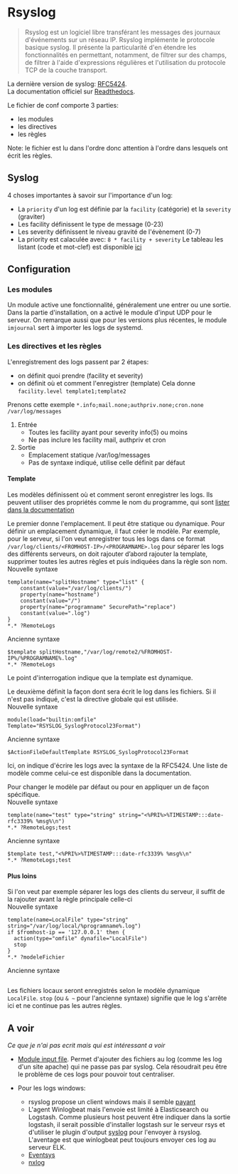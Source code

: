 # Rsyslog

> Rsyslog est un logiciel libre transférant les messages des journaux d'événements sur un réseau IP. Rsyslog implémente le protocole basique syslog. Il présente la particularité d'en étendre les fonctionnalités en permettant, notamment, de filtrer sur des champs, de filtrer à l'aide d'expressions régulières et l'utilisation du protocole TCP de la couche transport. 

La dernière version de syslog: [RFC5424](https://tools.ietf.org/html/rfc5424).<br>
La documentation officiel sur [Readthedocs](https://rsyslog.readthedocs.io/en/latest/index.html).

Le fichier de conf comporte 3 parties:
- les modules
- les directives
- les règles

Note: le fichier est lu dans l'ordre donc attention à l'ordre dans lesquels ont écrit les règles.

## Syslog
4 choses importantes à savoir sur l'importance d'un log:
- La `priority` d'un log est définie par la `facility` (catégorie) et la `severity` (graviter)
- Les facility définissent le type de message (0-23)
- Les severity définissent le niveau gravité de l'évènement (0-7)
- La priority est calaculée avec: `8 * facility + severity`
Le tableau les listant (code et mot-clef) est disponible [ici](https://en.wikipedia.org/wiki/Syslog#Facility)

## Configuration
### Les modules
Un module active une fonctionnalité, généralement une entrer ou une sortie. Dans la partie d'installation, on a activé le module d'input UDP pour le serveur. On remarque aussi que pour les versions plus récentes, le module `imjournal` sert à importer les logs de systemd.

### Les directives et les règles
L'enregistrement des logs passent par 2 étapes: 
- on définit quoi prendre (facility et severity)
- on définit où et comment l'enregistrer (template)
Cela donne `facility.level template1;template2`

Prenons cette exemple  `*.info;mail.none;authpriv.none;cron.none                /var/log/messages`<br>
1. Entrée
    - Toutes les facility ayant pour severity info(5) ou moins
    - Ne pas inclure les facility mail, authpriv et cron
2. Sortie
    - Emplacement statique /var/log/messages
    - Pas de syntaxe indiqué, utilise celle définit par défaut

#### Template
Les modèles définissent où et comment seront enregistrer les logs. Ils peuvent utiliser des propriétés comme le nom du programme, qui sont [lister dans la documentation](https://rsyslog.readthedocs.io/en/latest/configuration/properties.html "liste des propriétés")
 

Le premier donne l'emplacement. Il peut être statique ou dynamique. Pour définir un emplacement dynamique, il faut créer le modèle. Par exemple, pour le serveur, si l'on veut enregistrer tous les logs dans ce format `/var/log/clients/<FROMHOST-IP>/<PROGRAMNAME>.log` pour séparer les logs des différents serveurs, on doit rajouter d’abord rajouter la template, supprimer toutes les autres règles et puis indiquées dans la règle son nom.
<br>Nouvelle syntaxe
```
template(name="splitHostname" type="list" {
	constant(value="/var/log/clients/")
	property(name="hostname")
	constant(value="/")
	property(name="programname" SecurePath="replace")
	constant(value=".log")
}
*.* ?RemoteLogs
```
Ancienne syntaxe
```
$template splitHostname,"/var/log/remote2/%FROMHOST-IP%/%PROGRAMNAME%.log"
*.* ?RemoteLogs
```
Le point d'interrogation indique que la template est dynamique.

Le deuxième définit la façon dont sera écrit le log dans les fichiers. Si il n'est pas indiqué, c'est la directive globale qui est utilisée.
<br>Nouvelle syntaxe
```
module(load="builtin:omfile" Template="RSYSLOG_SyslogProtocol23Format")
```
Ancienne syntaxe
```
$ActionFileDefaultTemplate RSYSLOG_SyslogProtocol23Format
```
Ici, on indique d'écrire les logs avec la syntaxe de la RFC5424. Une liste de modèle comme celui-ce est disponible dans la documentation.

Pour changer le modèle par défaut ou pour en appliquer un de façon spécifique.
<br>Nouvelle syntaxe
```
template(name="test" type="string" string="<%PRI%>%TIMESTAMP:::date-rfc3339% %msg%\n")
*.* ?RemoteLogs;test
```
Ancienne syntaxe
```
$template test,"<%PRI%>%TIMESTAMP:::date-rfc3339% %msg%\n"
*.* ?RemoteLogs;test
```

#### Plus loins
Si l'on veut par exemple séparer les logs des clients du serveur, il suffit de la rajouter avant la règle principale celle-ci
<br>Nouvelle syntaxe
```
template(name=LocalFile" type="string" string="/var/log/local/%programname%.log")
if $fromhost-ip == '127.0.0.1' then {
  action(type="omfile" dynafile="LocalFile")
  stop
}
*.* ?modeleFichier
```
Ancienne syntaxe
```
```
Les fichiers locaux seront enregistrés selon le modèle dynamique `LocalFile`. `stop` (ou `& ~` pour l'ancienne syntaxe) signifie que le log s'arrête ici et ne continue pas les autres règles.

## A voir
*Ce que je n'ai pas ecrit mais qui est intéressant a voir*
- [Module input file](https://rsyslog.readthedocs.io/en/latest/configuration/modules/imfile.html). Permet d'ajouter des fichiers au log (comme les log d'un site apache) qui ne passe pas par syslog. Cela résoudrait peu être le problème de ces logs pour pouvoir tout centraliser.

- Pour les logs windows:
  - rsyslog propose un client windows mais il semble [payant](https://www.rsyslog.com/windows-agent/edition-comparison/)
  - L'agent Winlogbeat mais l'envoie est limité à Elasticsearch ou Logstash. Comme  plusieurs host peuvent être indiquer dans la sortie logstash, il serait possible d'installer logstash sur le serveur rsys et d'utiliser le plugin d'output [syslog](https://www.elastic.co/guide/en/logstash/current/plugins-outputs-syslog.html) pour l'envoyer à rsyslog. L'aventage est que winlogbeat peut toujours envoyer ces log au serveur ELK.
  - [Eventsys]( https://code.google.com/archive/p/eventlog-to-syslog/downloads)
  - [nxlog](https://nxlog.co/) 